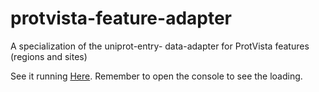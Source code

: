 # protvista-feature-adapter
A specialization of the uniprot-entry- data-adapter for ProtVista features (regions and sites)

See it running [Here](https://ebi-webcomponents.github.io/protvista-feature-adapter/). Remember to open the console to see the loading.
